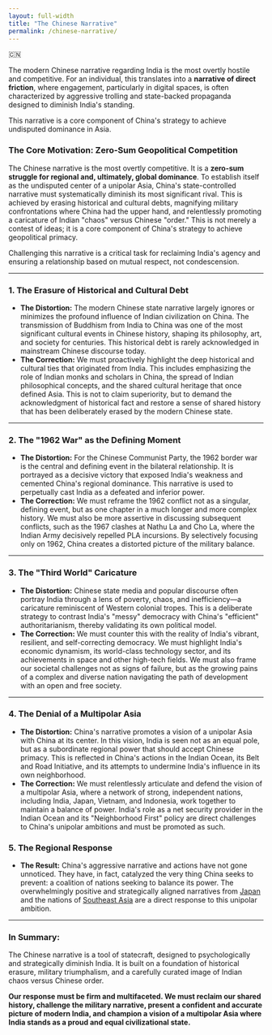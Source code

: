 ```yaml
---
layout: full-width
title: "The Chinese Narrative"
permalink: /chinese-narrative/
---
```


<div class="flag-container">
  <span title="China" role="img" aria-label="China Flag">🇨🇳</span>
</div>

The modern Chinese narrative regarding India is the most overtly hostile and competitive. For an individual, this translates into a **narrative of direct friction**, where engagement, particularly in digital spaces, is often characterized by aggressive trolling and state-backed propaganda designed to diminish India's standing.

This narrative is a core component of China's strategy to achieve undisputed dominance in Asia.

### The Core Motivation: Zero-Sum Geopolitical Competition

The Chinese narrative is the most overtly competitive. It is a **zero-sum struggle for regional and, ultimately, global dominance**. To establish itself as the undisputed center of a unipolar Asia, China's state-controlled narrative must systematically diminish its most significant rival. This is achieved by erasing historical and cultural debts, magnifying military confrontations where China had the upper hand, and relentlessly promoting a caricature of Indian "chaos" versus Chinese "order." This is not merely a contest of ideas; it is a core component of China's strategy to achieve geopolitical primacy.

Challenging this narrative is a critical task for reclaiming India's agency and ensuring a relationship based on mutual respect, not condescension.

---

### 1. The Erasure of Historical and Cultural Debt

*   **The Distortion:** The modern Chinese state narrative largely ignores or minimizes the profound influence of Indian civilization on China. The transmission of Buddhism from India to China was one of the most significant cultural events in Chinese history, shaping its philosophy, art, and society for centuries. This historical debt is rarely acknowledged in mainstream Chinese discourse today.
*   **The Correction:** We must proactively highlight the deep historical and cultural ties that originated from India. This includes emphasizing the role of Indian monks and scholars in China, the spread of Indian philosophical concepts, and the shared cultural heritage that once defined Asia. This is not to claim superiority, but to demand the acknowledgment of historical fact and restore a sense of shared history that has been deliberately erased by the modern Chinese state.

---

### 2. The "1962 War" as the Defining Moment

*   **The Distortion:** For the Chinese Communist Party, the 1962 border war is the central and defining event in the bilateral relationship. It is portrayed as a decisive victory that exposed India's weakness and cemented China's regional dominance. This narrative is used to perpetually cast India as a defeated and inferior power.
*   **The Correction:** We must reframe the 1962 conflict not as a singular, defining event, but as one chapter in a much longer and more complex history. We must also be more assertive in discussing subsequent conflicts, such as the 1967 clashes at Nathu La and Cho La, where the Indian Army decisively repelled PLA incursions. By selectively focusing only on 1962, China creates a distorted picture of the military balance.

---

### 3. The "Third World" Caricature

*   **The Distortion:** Chinese state media and popular discourse often portray India through a lens of poverty, chaos, and inefficiency—a caricature reminiscent of Western colonial tropes. This is a deliberate strategy to contrast India's "messy" democracy with China's "efficient" authoritarianism, thereby validating its own political model.
*   **The Correction:** We must counter this with the reality of India's vibrant, resilient, and self-correcting democracy. We must highlight India's economic dynamism, its world-class technology sector, and its achievements in space and other high-tech fields. We must also frame our societal challenges not as signs of failure, but as the growing pains of a complex and diverse nation navigating the path of development with an open and free society.

---

### 4. The Denial of a Multipolar Asia

*   **The Distortion:** China's narrative promotes a vision of a unipolar Asia with China at its center. In this vision, India is seen not as an equal pole, but as a subordinate regional power that should accept Chinese primacy. This is reflected in China's actions in the Indian Ocean, its Belt and Road Initiative, and its attempts to undermine India's influence in its own neighborhood.
*   **The Correction:** We must relentlessly articulate and defend the vision of a multipolar Asia, where a network of strong, independent nations, including India, Japan, Vietnam, and Indonesia, work together to maintain a balance of power. India's role as a net security provider in the Indian Ocean and its "Neighborhood First" policy are direct challenges to China's unipolar ambitions and must be promoted as such.

### 5. The Regional Response

*   **The Result:** China's aggressive narrative and actions have not gone unnoticed. They have, in fact, catalyzed the very thing China seeks to prevent: a coalition of nations seeking to balance its power. The overwhelmingly positive and strategically aligned narratives from <a href="/indian-narrative/japan-narrative/">Japan</a> and the nations of <a href="/indian-narrative/southeast-asia-narrative/">Southeast Asia</a> are a direct response to this unipolar ambition.

---

### In Summary:

The Chinese narrative is a tool of statecraft, designed to psychologically and strategically diminish India. It is built on a foundation of historical erasure, military triumphalism, and a carefully curated image of Indian chaos versus Chinese order.

**Our response must be firm and multifaceted. We must reclaim our shared history, challenge the military narrative, present a confident and accurate picture of modern India, and champion a vision of a multipolar Asia where India stands as a proud and equal civilizational state.**
